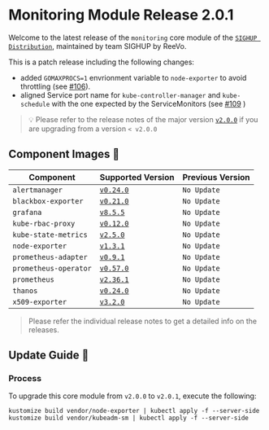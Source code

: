 # Monitoring Module Release 2.0.1

Welcome to the latest release of the `monitoring` core module of the [`SIGHUP Distribution`](https://github.com/sighupio/fury-distribution), maintained by team SIGHUP by ReeVo.

This is a patch release including the following changes:
- added `GOMAXPROCS=1` envrionment variable to `node-exporter` to avoid throttling (see [#106](https://github.com/sighupio/fury-kubernetes-monitoring/issues/106)).
- aligned Service port name for `kube-controller-manager` and `kube-schedule` with the one expected by the ServiceMonitors (see [#109](https://github.com/sighupio/fury-kubernetes-monitoring/issues/109) )

> 💡 Please refer to the release notes of the major version [`v2.0.0`](https://github.com/sighupio/fury-kubernetes-monitoring/releases/tag/v2.0.0) if you are upgrading from a version `< v2.0.0`

## Component Images 🚢

| Component             | Supported Version                                                                            | Previous Version |
| --------------------- | -------------------------------------------------------------------------------------------- | ---------------- |
| `alertmanager`        | [`v0.24.0`](https://github.com/prometheus/alertmanager/releases/tag/v0.24.0)                 | `No Update`      |
| `blackbox-exporter`   | [`v0.21.0`](https://github.com/prometheus/blackbox_exporter/releases/tag/v0.21.0)            | `No Update`      |
| `grafana`             | [`v8.5.5`](https://github.com/grafana/grafana/releases/tag/v8.5.5)                           | `No Update`      |
| `kube-rbac-proxy`     | [`v0.12.0`](https://github.com/brancz/kube-rbac-proxy/releases/tag/v0.12.0)                  | `No Update`      |
| `kube-state-metrics`  | [`v2.5.0`](https://github.com/kubernetes/kube-state-metrics/releases/tag/v2.5.0)             | `No Update`      |
| `node-exporter`       | [`v1.3.1`](https://github.com/prometheus/node_exporter/releases/tag/v1.3.1)                  | `No Update`      |
| `prometheus-adapter`  | [`v0.9.1`](https://github.com/kubernetes-sigs/prometheus-adapter/releases/tag/v0.9.1)        | `No Update`      |
| `prometheus-operator` | [`v0.57.0`](https://github.com/prometheus-operator/prometheus-operator/releases/tag/v0.57.0) | `No Update`      |
| `prometheus`          | [`v2.36.1`](https://github.com/prometheus/prometheus/releases/tag/v2.36.1)                   | `No Update`      |
| `thanos`              | [`v0.24.0`](https://github.com/thanos-io/thanos/releases/tag/v0.24.0)                        | `No Update`      |
| `x509-exporter`       | [`v3.2.0`](https://github.com/enix/x509-certificate-exporter/releases/tag/v3.2.0)            | `No Update`      |

> Please refer the individual release notes to get a detailed info on the releases.

## Update Guide 🦮

### Process

To upgrade this core module from `v2.0.0` to `v2.0.1`, execute the following:

```shell
kustomize build vendor/node-exporter | kubectl apply -f --server-side
kustomize build vendor/kubeadm-sm | kubectl apply -f --server-side
```
